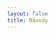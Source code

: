 ```yaml
---
layout: false
title: Návody
---
```


<script setup lang="ts">
import { onMounted } from 'vue';
import { useData } from 'vitepress';

const locale = useData().lang.value.substring(0, 2);

onMounted(() => {
  window.location.pathname = "/" + locale + "/guides/getting-started/";
});
</script>
